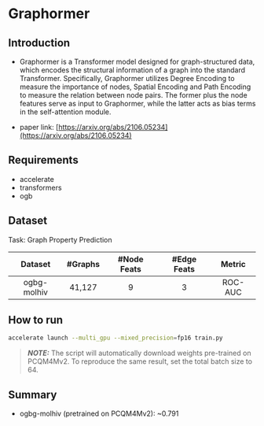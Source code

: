 Graphormer
==============================

## Introduction

* Graphormer is a Transformer model designed for graph-structured data, which encodes the structural information of a graph into the standard Transformer. Specifically, Graphormer utilizes Degree Encoding to measure the importance of nodes, Spatial Encoding and Path Encoding to measure the relation between node pairs. The former plus the node features serve as input to Graphormer, while the latter acts as bias terms in the self-attention module.

* paper link: [https://arxiv.org/abs/2106.05234](https://arxiv.org/abs/2106.05234)

## Requirements
- accelerate
- transformers
- ogb

## Dataset

Task: Graph Property Prediction

|   Dataset   | #Graphs | #Node Feats | #Edge Feats | Metric  |
| :---------: | :-----: | :---------: | :---------: | :-----: |
| ogbg-molhiv | 41,127  |      9      |      3      | ROC-AUC |

How to run
----------

```bash
accelerate launch --multi_gpu --mixed_precision=fp16 train.py
```
> **_NOTE:_**  The script will automatically download weights pre-trained on PCQM4Mv2. To reproduce the same result, set the total batch size to 64.

## Summary

* ogbg-molhiv (pretrained on PCQM4Mv2): ~0.791
